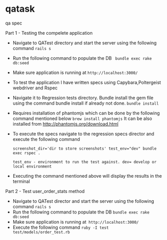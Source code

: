 # qatask
qa spec

Part 1 - Testing the compelete application
 * Navigate to QATest directory and start the server using the following command
 ```rails s```
 * Run the following command to populate the DB
 `` bundle exec rake db:seed``
* Make sure application is running at 
   ```http://localhost:3000/```
* To test the application I have written specs using Capybara,Poltergeist webdriver and Rspec
* Navigate it to Regression tests directory. Bundle install the gem file using the command bundle install if already not done.
   ```bundle install```
* Requires installation of phantomjs which can be done by the following command  mentioned below
   ```brew install phantomjs```
   It can be also installed from http://phantomjs.org/download.html
* To execute the specs navigate to the regression specs director and execute the following command
   
   ```screenshot_dir='dir to store screenshots' test_env="dev" bundle exec rspec .```
   
   ```screenshot_dir - location to store screenshots for test steps
   test_env - environment to run the test against. dev= develop or local environment
* Executing the command mentioned above will display the results in the terminal


Part 2 - Test user_order_stats method

* Navigate to QATest director and start the server using the following command
 ```rails s```
* Run the following command to populate the DB
  ```bundle exec rake db:seed```
* Make sure application is running at``` http://localhost:3000/```
* Execute the following command ```ruby -I test test/models/order_test.rb```
